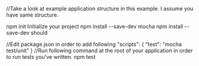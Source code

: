 //Take a look at example application structure in this example. I assume you have same structure.

npm init
  Initialize your project
npm install --save-dev mocha
npm install --save-dev should

//Edit package.json in order to add following
  "scripts": {
      "test": "mocha test/unit"
    }
//Run following command at the root of your application in order to run tests you've written.
  npm test
